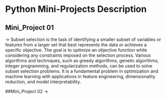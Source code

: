 # Python Mini-Projects Description
<!-- ------------------------------------------------------------------------------------------ -->
## Mini_Project 01
-> 
Subset selection is the task of identifying a smaller subset of variables or features from a larger set that best represents the data or achieves a specific objective. The goal is to optimize an objective function while considering any constraints imposed on the selection process. Various algorithms and techniques, such as greedy algorithms, genetic algorithms, integer programming, and regularization methods, can be used to solve subset selection problems. It is a fundamental problem in optimization and machine learning with applications in feature engineering, dimensionality reduction, and model interpretability.


<!-- ------------------------------------------------------------------------------------------ -->
##Mini_Project 02
->
